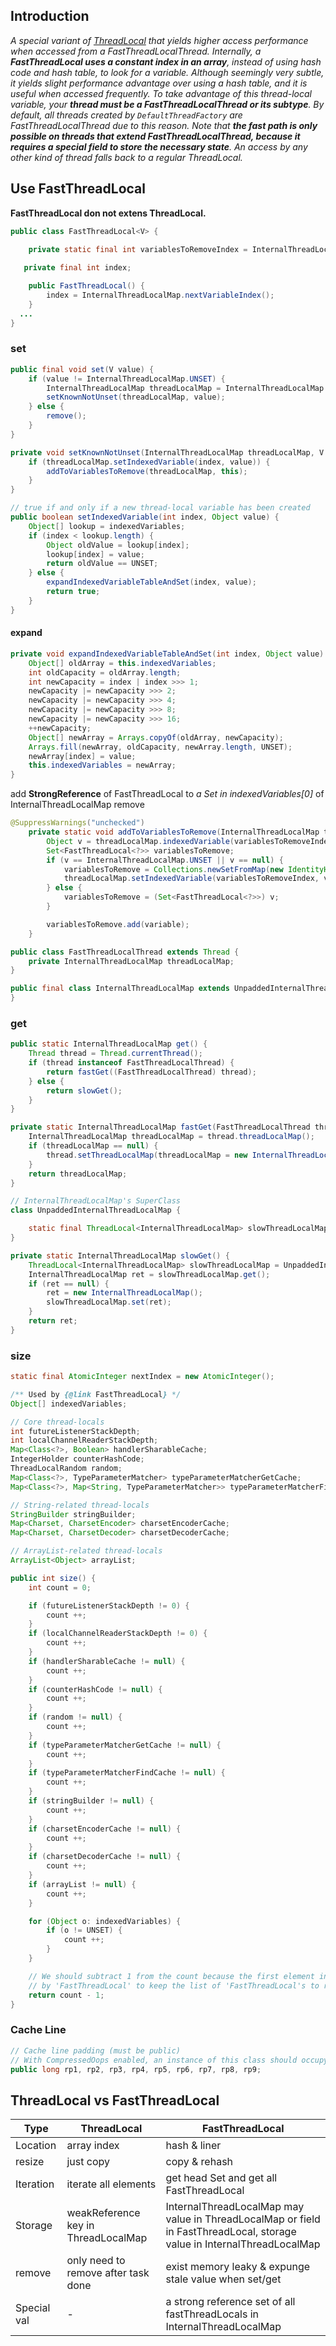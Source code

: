 

## Introduction

*A special variant of [ThreadLocal](/docs/CS/Java/JDK/Concurrency/ThreadLocal.md) that yields higher access performance when accessed from a FastThreadLocalThread.*
*Internally, a **FastThreadLocal uses a constant index in an array**, instead of using hash code and hash table, to look for a variable. Although seemingly very subtle, it yields slight performance advantage over using a hash table, and it is useful when accessed frequently.*
*To take advantage of this thread-local variable, your **thread must be a FastThreadLocalThread or its subtype**. By default, all threads created by `DefaultThreadFactory` are FastThreadLocalThread due to this reason.*
*Note that **the fast path is only possible on threads that extend FastThreadLocalThread, because it requires a special field to store the necessary state**. An access by any other kind of thread falls back to a regular ThreadLocal.*



## Use FastThreadLocal

**FastThreadLocal don not extens ThreadLocal.**

```java
public class FastThreadLocal<V> {

    private static final int variablesToRemoveIndex = InternalThreadLocalMap.nextVariableIndex();
  
   private final int index;

    public FastThreadLocal() {
        index = InternalThreadLocalMap.nextVariableIndex();
    }
  ...
}
```



### set

```java
public final void set(V value) {
    if (value != InternalThreadLocalMap.UNSET) {
        InternalThreadLocalMap threadLocalMap = InternalThreadLocalMap.get();
        setKnownNotUnset(threadLocalMap, value);
    } else {
        remove();
    }
}

private void setKnownNotUnset(InternalThreadLocalMap threadLocalMap, V value) {
    if (threadLocalMap.setIndexedVariable(index, value)) {
        addToVariablesToRemove(threadLocalMap, this);
    }
}

// true if and only if a new thread-local variable has been created
public boolean setIndexedVariable(int index, Object value) {
    Object[] lookup = indexedVariables;
    if (index < lookup.length) {
        Object oldValue = lookup[index];
        lookup[index] = value;
        return oldValue == UNSET;
    } else {
        expandIndexedVariableTableAndSet(index, value);
        return true;
    }
}
```



#### expand

```java
private void expandIndexedVariableTableAndSet(int index, Object value) {
    Object[] oldArray = this.indexedVariables;
    int oldCapacity = oldArray.length;
    int newCapacity = index | index >>> 1;
    newCapacity |= newCapacity >>> 2;
    newCapacity |= newCapacity >>> 4;
    newCapacity |= newCapacity >>> 8;
    newCapacity |= newCapacity >>> 16;
    ++newCapacity;
    Object[] newArray = Arrays.copyOf(oldArray, newCapacity);
    Arrays.fill(newArray, oldCapacity, newArray.length, UNSET);
    newArray[index] = value;
    this.indexedVariables = newArray;
}
```



add **StrongReference** of FastThreadLocal to *a Set in indexedVariables[0]* of InternalThreadLocalMap remove

```java
@SuppressWarnings("unchecked")
    private static void addToVariablesToRemove(InternalThreadLocalMap threadLocalMap, FastThreadLocal<?> variable) {
        Object v = threadLocalMap.indexedVariable(variablesToRemoveIndex);
        Set<FastThreadLocal<?>> variablesToRemove;
        if (v == InternalThreadLocalMap.UNSET || v == null) {
            variablesToRemove = Collections.newSetFromMap(new IdentityHashMap<FastThreadLocal<?>, Boolean>());
            threadLocalMap.setIndexedVariable(variablesToRemoveIndex, variablesToRemove);
        } else {
            variablesToRemove = (Set<FastThreadLocal<?>>) v;
        }

        variablesToRemove.add(variable);
    }
```



```java
public class FastThreadLocalThread extends Thread {
    private InternalThreadLocalMap threadLocalMap;
}

public final class InternalThreadLocalMap extends UnpaddedInternalThreadLocalMap {
}
```



### get

```java
public static InternalThreadLocalMap get() {
    Thread thread = Thread.currentThread();
    if (thread instanceof FastThreadLocalThread) {
        return fastGet((FastThreadLocalThread) thread);
    } else {
        return slowGet();
    }
}

private static InternalThreadLocalMap fastGet(FastThreadLocalThread thread) {
    InternalThreadLocalMap threadLocalMap = thread.threadLocalMap();
    if (threadLocalMap == null) {
        thread.setThreadLocalMap(threadLocalMap = new InternalThreadLocalMap());
    }
    return threadLocalMap;
}

// InternalThreadLocalMap's SuperClass
class UnpaddedInternalThreadLocalMap {

    static final ThreadLocal<InternalThreadLocalMap> slowThreadLocalMap = new ThreadLocal<InternalThreadLocalMap>();
}

private static InternalThreadLocalMap slowGet() {
    ThreadLocal<InternalThreadLocalMap> slowThreadLocalMap = UnpaddedInternalThreadLocalMap.slowThreadLocalMap;
    InternalThreadLocalMap ret = slowThreadLocalMap.get();
    if (ret == null) {
        ret = new InternalThreadLocalMap();
        slowThreadLocalMap.set(ret);
    }
    return ret;
}
```



### size

```java
static final AtomicInteger nextIndex = new AtomicInteger();

/** Used by {@link FastThreadLocal} */
Object[] indexedVariables;

// Core thread-locals
int futureListenerStackDepth;
int localChannelReaderStackDepth;
Map<Class<?>, Boolean> handlerSharableCache;
IntegerHolder counterHashCode;
ThreadLocalRandom random;
Map<Class<?>, TypeParameterMatcher> typeParameterMatcherGetCache;
Map<Class<?>, Map<String, TypeParameterMatcher>> typeParameterMatcherFindCache;

// String-related thread-locals
StringBuilder stringBuilder;
Map<Charset, CharsetEncoder> charsetEncoderCache;
Map<Charset, CharsetDecoder> charsetDecoderCache;

// ArrayList-related thread-locals
ArrayList<Object> arrayList;

public int size() {
    int count = 0;

    if (futureListenerStackDepth != 0) {
        count ++;
    }
    if (localChannelReaderStackDepth != 0) {
        count ++;
    }
    if (handlerSharableCache != null) {
        count ++;
    }
    if (counterHashCode != null) {
        count ++;
    }
    if (random != null) {
        count ++;
    }
    if (typeParameterMatcherGetCache != null) {
        count ++;
    }
    if (typeParameterMatcherFindCache != null) {
        count ++;
    }
    if (stringBuilder != null) {
        count ++;
    }
    if (charsetEncoderCache != null) {
        count ++;
    }
    if (charsetDecoderCache != null) {
        count ++;
    }
    if (arrayList != null) {
        count ++;
    }

    for (Object o: indexedVariables) {
        if (o != UNSET) {
            count ++;
        }
    }

    // We should subtract 1 from the count because the first element in 'indexedVariables' is reserved
    // by 'FastThreadLocal' to keep the list of 'FastThreadLocal's to remove on 'FastThreadLocal.removeAll()'.
    return count - 1;
}
```



### Cache Line

```java
// Cache line padding (must be public)
// With CompressedOops enabled, an instance of this class should occupy at least 128 bytes.
public long rp1, rp2, rp3, rp4, rp5, rp6, rp7, rp8, rp9;
```





## ThreadLocal vs FastThreadLocal

| Type | ThreadLocal | FastThreadLocal |
| --- | --- | --- |
| Location | array index | hash & liner |
| resize | just copy | copy & rehash |
| Iteration | iterate all elements | get head Set and get all FastThreadLocal |
| Storage | weakReference key in ThreadLocalMap | InternalThreadLocalMap may value in ThreadLocalMap or  field in FastThreadLocal, storage value in InternalThreadLocalMap |
| remove | only need to remove after task done | exist memory leaky & expunge stale value when set/get |
| Special val | - | a strong reference set of all fastThreadLocals in InternalThreadLocalMap |
